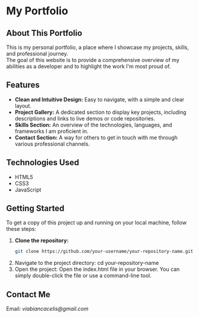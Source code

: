 # My Portfolio

## About This Portfolio
This is my personal portfolio, a place where I showcase my projects, skills, and professional journey.  
The goal of this website is to provide a comprehensive overview of my abilities as a developer and to highlight the work I'm most proud of.

## Features
- **Clean and Intuitive Design:** Easy to navigate, with a simple and clear layout.  
- **Project Gallery:** A dedicated section to display key projects, including descriptions and links to live demos or code repositories.  
- **Skills Section:** An overview of the technologies, languages, and frameworks I am proficient in.  
- **Contact Section:** A way for others to get in touch with me through various professional channels.  

## Technologies Used
- HTML5  
- CSS3  
- JavaScript  

## Getting Started
To get a copy of this project up and running on your local machine, follow these steps:

1. **Clone the repository:**  
   ```bash
   git clone https://github.com/your-username/your-repository-name.git
2. Navigate to the project directory:
    cd your-repository-name
3. Open the project:
    Open the index.html file in your browser. You can simply double-click the file or use a command-line tool.

## Contact Me
Email: _viabiancacelis@gmail.com_
